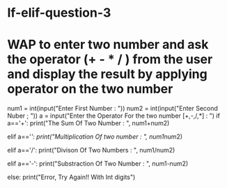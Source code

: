 # If-elif-question-3
# WAP to enter two number and ask the operator (+ - * / ) from the user and display the result by applying operator on the two number

num1 = int(input("Enter First Number : "))
num2 = int(input("Enter Second Nuber ; "))
a = input("Enter the Operator For the two number [+,-,/,*] : ")
if a=='+':
    print("The Sum Of Two Number : ", num1+num2)
    
elif a=='*':
    print("Multiplication Of two number : ", num1*num2)
    
elif a=='/':
    print("Divison Of Two Numbers : ", num1/num2)
    
elif a=='-':
    print("Substraction Of Two Number : ", num1-num2)
    
else:
    print("Error, Try Again!! With Int digits")
